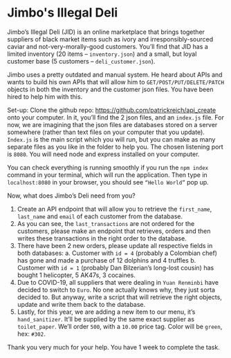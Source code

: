 # Jimbo's Illegal Deli

Jimbo’s Illegal Deli (JID) is an online marketplace that brings together suppliers of black market items such as ivory and irresponsibly-sourced caviar and not-very-morally-good customers. You’ll find that JID has a limited inventory (20 items – `inventory.json`) and a small, but loyal customer base (5 customers – `deli_customer.json`). 

Jimbo uses a pretty outdated and manual system. He heard about APIs and wants to build his own APIs that will allow him to `GET/POST/PUT/DELETE/PATCH` objects in both the inventory and the customer json files. You have been hired to help him with this. 

Set-up: Clone the github repo: https://github.com/patrickreich/api_create onto your computer. In it, you’ll find the 2 json files, and an `index.js` file. For now, we are imagining that the json files are databases stored on a server somewhere (rather than text files on your computer that you update). `Index.js` is the main script which you will run, but you can make as many separate files as you like in the folder to help you. The chosen listening port is `8080`. You will need node and express installed on your computer. 

You can check everything is running smoothly if you run the `npm index` command in your terminal, which will run the application. Then type in `localhost:8080` in your browser, you should see `“Hello World”` pop up.

Now, what does Jimbo’s Deli need from you?

1.	Create an API endpoint that will allow you to retrieve the `first_name`, `last_name` and `email` of each customer from the database.
2.	As you can see, the `last_transactions` are not ordered for the customers, please make an endpoint that retrieves, orders and then writes these transactions in the right order to the database. 
3.	There have been 2 new orders, please update all respective fields in both databases:
a.	Customer with `id = 4` (probably a Colombian chef) has gone and made a purchase of 12 dolphins and 4 truffles
b.	Customer with `id = 1` (probably Dan Bilzerian’s long-lost cousin) has bought 1 helicopter, 5 AK47s, 3 cocaines.  
4.	Due to COVID-19, all suppliers that were dealing in `Yuan Renminbi` have decided to switch to `Euro`. No one actually knows why, they just sorta decided to. But anyway, write a script that will retrieve the right objects, update and write them back to the database.
5.	Lastly, for this year, we are adding a new item to our menu, it’s `hand_sanitizer`. It’ll be supplied by the same exact supplier as `toilet_paper`. We’ll order `500`, with a `10.00` price tag. Color will be `green`, hex: `#302`.

Thank you very much for your help. You have 1 week to complete the task. 
